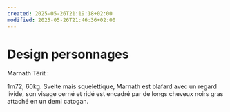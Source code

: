 ```yaml
---
created: 2025-05-26T21:19:18+02:00
modified: 2025-05-26T21:46:36+02:00
---
```


# Design personnages

Marnath Térit :

1m72, 60kg. Svelte mais squelettique, Marnath est blafard avec un regard livide, son visage cerné et ridé est encadré par de longs cheveux noirs gras attaché en un demi catogan.
